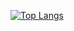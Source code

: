 [![Top Langs](https://github-readme-stats.vercel.app/api/top-langs/?username=onrush1995&layout=extended)](https://github.com/anuraghazra/github-readme-stats) 
